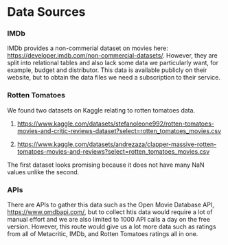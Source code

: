 # Data Sources

### IMDb

IMDb provides a non-commerial dataset on movies here: https://developer.imdb.com/non-commercial-datasets/. However, they are split into relational tables and also lack some data we particularly want, for example, budget and distributor. This data is available publicly on their website, but to obtain the data files we need a subscription to their service.


### Rotten Tomatoes

We found two datasets on Kaggle relating to rotten tomatoes data.

1. https://www.kaggle.com/datasets/stefanoleone992/rotten-tomatoes-movies-and-critic-reviews-dataset?select=rotten_tomatoes_movies.csv

2. https://www.kaggle.com/datasets/andrezaza/clapper-massive-rotten-tomatoes-movies-and-reviews?select=rotten_tomatoes_movies.csv 

The first dataset looks promising because it does not have many NaN values unlike the second.

### APIs

There are APIs to gather this data such as the Open Movie Database API, https://www.omdbapi.com/, but to collect htis data would require a lot of manual effort and we are also limited to 1000 API calls a day on the free version. However, this route would give us a lot more data such as ratings from all of Metacritic, IMDb, and Rotten Tomatoes ratings all in one.